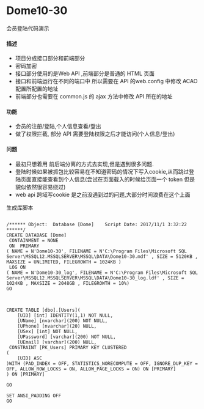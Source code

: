 # Dome10-30
会员登陆代码演示

#### 描述
- 项目分成接口部分和前端部分
- 密码加密
- 接口部分使用的是Web API ,前端部分是普通的 HTML 页面
- 接口和前端运行在不同的端口中 所以需要在 API 的web.config 中修改 ACAO 配置所配置的地址
- 前端部分也需要在 common.js  的 ajax 方法中修改 API 所在的地址

#### 功能
- 会员的注册/登陆,个人信息查看/登出
- 做了权限拦截, 部分 API 需要登陆权限之后才能访问(个人信息/登出)

#### 问题
- 最初只想着用 前后端分离的方式去实现,但是遇到很多问题.
- 登陆时候如果被抓包比较容易在不知道密码的情况下写入cookie,从而跳过登陆页面直接能查看到个人信息(尝试在页面载入的时候给页面一个 token 但是貌似依然很容易绕过)
- web api 跨域写cookie 是之前没遇到过的问题,大部分时间浪费在这个上面

生成库脚本
```

/****** Object:  Database [Dome]    Script Date: 2017/11/1 3:32:22 ******/
CREATE DATABASE [Dome]
 CONTAINMENT = NONE
 ON  PRIMARY 
( NAME = N'Dome10-30', FILENAME = N'C:\Program Files\Microsoft SQL Server\MSSQL12.MSSQLSERVER\MSSQL\DATA\Dome10-30.mdf' , SIZE = 5120KB , MAXSIZE = UNLIMITED, FILEGROWTH = 1024KB )
 LOG ON 
( NAME = N'Dome10-30_log', FILENAME = N'C:\Program Files\Microsoft SQL Server\MSSQL12.MSSQLSERVER\MSSQL\DATA\Dome10-30_log.ldf' , SIZE = 1024KB , MAXSIZE = 2048GB , FILEGROWTH = 10%)
GO



CREATE TABLE [dbo].[Users](
	[UID] [int] IDENTITY(1,1) NOT NULL,
	[UName] [nvarchar](200) NOT NULL,
	[UPhone] [nvarchar](20) NULL,
	[USex] [int] NOT NULL,
	[UPassword] [varchar](200) NOT NULL,
	[UEmail] [varchar](200) NULL,
 CONSTRAINT [PK_Users] PRIMARY KEY CLUSTERED 
(
	[UID] ASC
)WITH (PAD_INDEX = OFF, STATISTICS_NORECOMPUTE = OFF, IGNORE_DUP_KEY = OFF, ALLOW_ROW_LOCKS = ON, ALLOW_PAGE_LOCKS = ON) ON [PRIMARY]
) ON [PRIMARY]

GO

SET ANSI_PADDING OFF
GO
```

